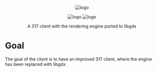 <p align="center">
  <img src="http://i.imgur.com/5J8vzx1.png" alt="logo"/>
</p>
<p align="center">
  <img src="https://travis-ci.org/demmonic/317HD.svg?branch=master" alt="logo"/>
  <img src="https://img.shields.io/badge/License-MIT-yellow.svg" alt="logo"/>
</p>

<p align="center">
A 317 client with the rendering engine ported to libgdx
</p>

# Goal
The goal of the client is to have an improved 317 client, where the engine has been replaced with libgdx.
